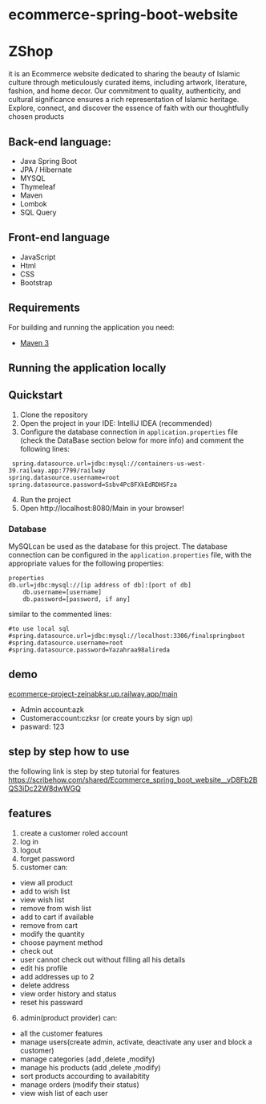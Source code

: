 # ecommerce-spring-boot-website
# ZShop
it is an Ecommerce website dedicated to sharing the beauty of Islamic culture through meticulously curated items, including
artwork, literature, fashion, and home decor. Our commitment to quality, authenticity, and cultural
significance ensures a rich representation of Islamic heritage. Explore, connect, and discover the
essence of faith with our thoughtfully chosen products
## Back-end language:
- Java Spring Boot
- JPA / Hibernate
- MYSQL
- Thymeleaf
- Maven
- Lombok
- SQL Query
## Front-end language
- JavaScript
- Html
- CSS
- Bootstrap
## Requirements
For building and running the application you need:
- [Maven 3](https://maven.apache.org)
## Running the application locally
## Quickstart
1. Clone the repository
2. Open the project in your IDE: IntelliJ IDEA (recommended) 
3. Configure the database connection in `application.properties` file (check the DataBase section below for more info) and comment the following lines:<br>
```
 spring.datasource.url=jdbc:mysql://containers-us-west-39.railway.app:7799/railway
spring.datasource.username=root
spring.datasource.password=Ssbv4Pc8FXkEdRDHSFza
```
4. Run the project 
5. Open http://localhost:8080/Main in your browser!
### Database

MySQLcan be used as the database for this project. The database connection can be configured in the `application.properties` file, with the appropriate values for the following properties:

```
properties
db.url=jdbc:mysql://[ip address of db]:[port of db]
    db.username=[username]
    db.password=[password, if any]
```
similar to the commented lines:
```
#to use local sql
#spring.datasource.url=jdbc:mysql://localhost:3306/finalspringboot
#spring.datasource.username=root
#spring.datasource.password=Yazahraa98alireda
```

## demo
[    ecommerce-project-zeinabksr.up.railway.app/main
](https://ecommerce-project-zeinabksr.up.railway.app/Main)  
  - Admin account:azk
  - Customeraccount:czksr (or create yours by sign up)
  - pasward: 123
## step by step how to use
the following link is step by step tutorial for features
https://scribehow.com/shared/Ecommerce_spring_boot_website__vD8Fb2BQS3iDc22W8dwWGQ

## features
1. create a customer roled account 
2. log in
3. logout 
4. forget password 
5. customer can:
- view all product 
- add to wish list 
- view wish list 
- remove from wish list 
- add to cart if available
- remove from cart
- modify the quantity
- choose payment method
- check out
- user cannot check out without filling all his details
- edit his profile
- add addresses up to 2
- delete address
- view order history and status
- reset his passward
6. admin(product provider) can:
- all the customer features 
- manage users(create admin, activate, deactivate any user and block a customer)
- manage categories (add ,delete ,modify)
- manage his products (add ,delete ,modify)
- sort products accourding to availabitity
- manage orders (modify their status)
- view wish list of each user

